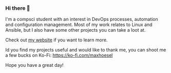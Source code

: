 ### Hi there 👋

I'm a compsci student with an interest in DevOps processes, automation and configuration management. Most of my work relates to Linux and Ansible, but I also have some other projects you can take a loot at.

Check out [my website](https://maxhoesel.de/code-devops/) if you want to learn more.

Id you find my projects useful and would like to thank me, you can shoot me a few bucks on Ko-Fi: https://ko-fi.com/maxhoesel

Hope you have a great day!
